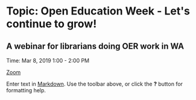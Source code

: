 # Topic: Open Education Week - Let's continue to grow! 
## A webinar for librarians doing OER work in WA

Time: Mar 8, 2019 1:00 - 2:00 PM

[Zoom](https://zoom.us/j/111107245)


Enter text in [Markdown](http://daringfireball.net/projects/markdown/). Use the toolbar above, or click the **?** button for formatting help.
